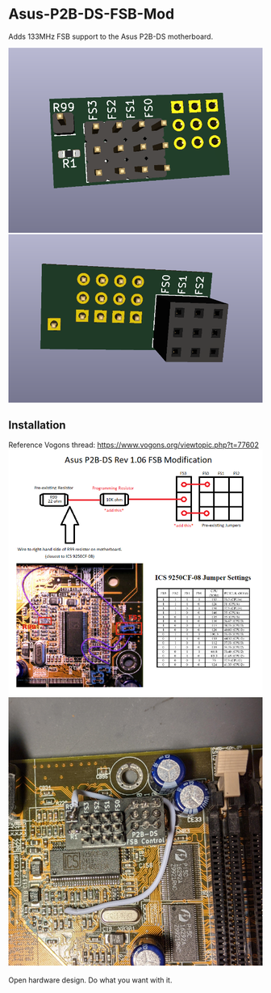 # Asus-P2B-DS-FSB-Mod
Adds 133MHz FSB support to the Asus P2B-DS motherboard.

![pic1](front.png)
![pic2](back.png)

## Installation
Reference Vogons thread: https://www.vogons.org/viewtopic.php?t=77602
![pic3](diagram.png)
![pic4](installed.png)
\
\
Open hardware design. Do what you want with it.
